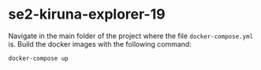 # se2-kiruna-explorer-19

Navigate in the main folder of the project where the file `docker-compose.yml` is.
Build the docker images with the following command:

```
docker-compose up
```
